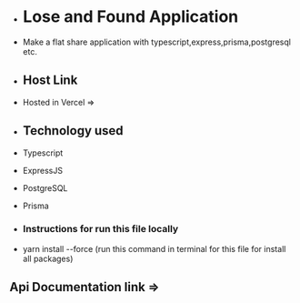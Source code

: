 - # Lose and Found Application
- Make a flat share application with typescript,express,prisma,postgresql etc.

- ## Host Link
- Hosted in Vercel => 

- ## Technology used
- Typescript
- ExpressJS
- PostgreSQL
- Prisma

- ### Instructions for run this file locally
- yarn install --force (run this command in terminal for this file for install all packages)

## Api Documentation link => 